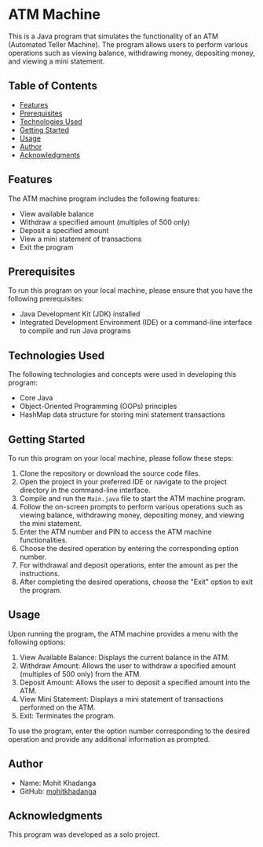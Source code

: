 # ATM Machine

This is a Java program that simulates the functionality of an ATM (Automated Teller Machine). The program allows users to perform various operations such as viewing balance, withdrawing money, depositing money, and viewing a mini statement.

## Table of Contents
- [Features](#features)
- [Prerequisites](#prerequisites)
- [Technologies Used](#technologies-used)
- [Getting Started](#getting-started)
- [Usage](#usage)
- [Author](#author)
- [Acknowledgments](#acknowledgments)

## Features
The ATM machine program includes the following features:
- View available balance
- Withdraw a specified amount (multiples of 500 only)
- Deposit a specified amount
- View a mini statement of transactions
- Exit the program

## Prerequisites
To run this program on your local machine, please ensure that you have the following prerequisites:
- Java Development Kit (JDK) installed
- Integrated Development Environment (IDE) or a command-line interface to compile and run Java programs

## Technologies Used
The following technologies and concepts were used in developing this program:
- Core Java
- Object-Oriented Programming (OOPs) principles
- HashMap data structure for storing mini statement transactions

## Getting Started
To run this program on your local machine, please follow these steps:
1. Clone the repository or download the source code files.
2. Open the project in your preferred IDE or navigate to the project directory in the command-line interface.
3. Compile and run the `Main.java` file to start the ATM machine program.
4. Follow the on-screen prompts to perform various operations such as viewing balance, withdrawing money, depositing money, and viewing the mini statement.
5. Enter the ATM number and PIN to access the ATM machine functionalities.
6. Choose the desired operation by entering the corresponding option number.
7. For withdrawal and deposit operations, enter the amount as per the instructions.
8. After completing the desired operations, choose the "Exit" option to exit the program.

## Usage
Upon running the program, the ATM machine provides a menu with the following options:
1. View Available Balance: Displays the current balance in the ATM.
2. Withdraw Amount: Allows the user to withdraw a specified amount (multiples of 500 only) from the ATM.
3. Deposit Amount: Allows the user to deposit a specified amount into the ATM.
4. View Mini Statement: Displays a mini statement of transactions performed on the ATM.
5. Exit: Terminates the program.

To use the program, enter the option number corresponding to the desired operation and provide any additional information as prompted.

## Author
- Name: Mohit Khadanga
- GitHub: [mohitkhadanga](https://github.com/mohitkhadanga)

## Acknowledgments
This program was developed as a solo project.
